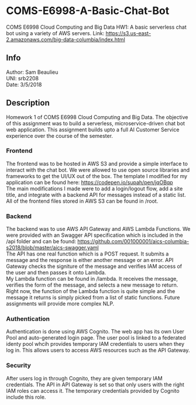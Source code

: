 # COMS-E6998-A-Basic-Chat-Bot
COMS E6998 Cloud Computing and Big Data HW1: A basic serverless chat bot using a variety of AWS servers.
Link: https://s3.us-east-2.amazonaws.com/big-data-columbia/index.html

## Info
Author: Sam Beaulieu	<br />
UNI: srb2208		<br />
Date: 3/5/2018		<br />

## Description
Homework 1 of COMS E6998 Cloud Computing and Big Data. The objective of this assignment was to build a serverless, microservice-driven chat bot web application. This assignment builds upto a full AI Customer Service experience over the course of the semester.

### Frontend
The frontend was to be hosted in AWS S3 and provide a simple interface to interact with the chat bot. We were allowed to use open source libraries and frameworks to get the UI/UX out of the box. The template I modified for my application can be found here: https://codepen.io/supah/pen/jqOBqp
<br />
The main modifications I made were to add a login/logout flow, add a site title, and integrate with a backend API for messages instead of a static list. All of the frontend files stored in AWS S3 can be found in /root.

### Backend
The backend was to use AWS API Gateway and AWS Lambda Functions. We were provided with an Swagger API specification which is included in the /api folder and can be found: https://github.com/001000001/aics-columbia-s2018/blob/master/aics-swagger.yaml
<br />
The API has one real function which is a POST request. It submits a message and the response is either another message or an error. API Gateway checks the signiture of the message and verifies IAM access of the user and then passes it onto Lambda. 
<br />
My Lambda function can be found in /lambda. It receives the message, verifies the form of the message, and selects a new message to return. Right now, the function of the Lambda function is quite simple and the message it returns is simply picked from a list of static functions. Future assignments will provide more complex NLP.

### Authentication
Authentication is done using AWS Cognito. The web app has its own User Pool and auto-generated login page. The user pool is linked to a federated identy pool whcih provides temporary IAM credentials to users when they log in. This allows users to access AWS resources such as the API Gateway. 

### Security
After users log in through Cognito, they are given temporary IAM credentials. The API in API Gateway is set so that only users with the right IAM roles can access it. The temporary credentials provided by Cognito include this role.